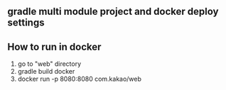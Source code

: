 ## gradle multi module project and docker deploy settings 

## How to run in docker
1. go to "web" directory
2. gradle build docker
3. docker run -p 8080:8080 com.kakao/web